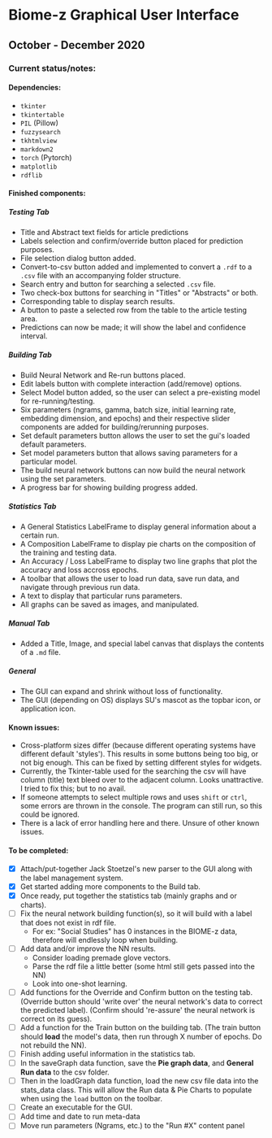 # Biome-z Graphical User Interface

## October - December 2020

### Current status/notes:

#### Dependencies:
- `tkinter`
- `tkintertable`
- `PIL` (Pillow)
- `fuzzysearch`
- `tkhtmlview`
- `markdown2`
- `torch` (Pytorch)
- `matplotlib`
- `rdflib`

#### Finished components:
##### Testing Tab
- Title and Abstract text fields for article predictions
- Labels selection and confirm/override button placed for prediction purposes.
- File selection dialog button added.
- Convert-to-csv button added and implemented to convert a `.rdf` to a `.csv` file with an accompanying folder structure.
- Search entry and button for searching a selected `.csv` file.
- Two check-box buttons for searching in "Titles" or "Abstracts" or both.
- Corresponding table to display search results.
- A button to paste a selected row from the table to the article testing area.
- Predictions can now be made; it will show the label and confidence interval.
##### Building Tab
- Build Neural Network and Re-run buttons placed.
- Edit labels button with complete interaction (add/remove) options.
- Select Model button added, so the user can select a pre-existing model for re-running/testing.
- Six parameters (ngrams, gamma, batch size, initial learning rate, embedding dimension, and epochs) and their respective slider components are added for building/rerunning purposes.
- Set default parameters button allows the user to set the gui's loaded default parameters.
- Set model parameters button that allows saving parameters for a particular model.
- The build neural network buttons can now build the neural network using the set parameters.
- A progress bar for showing building progress added.
##### Statistics Tab
- A General Statistics LabelFrame to display general information about a certain run.
- A Composition LabelFrame to display pie charts on the composition of the training and testing data.
- An Accuracy / Loss LabelFrame to display two line graphs that plot the accuracy and loss accross epochs.
- A toolbar that allows the user to load run data, save run data, and navigate through previous run data.
- A text to display that particular runs parameters.
- All graphs can be saved as images, and manipulated.
##### Manual Tab
- Added a Title, Image, and special label canvas that displays the contents of a `.md` file.
##### General
- The GUI can expand and shrink without loss of functionality.
- The GUI (depending on OS) displays SU's mascot as the topbar icon, or application icon.

#### Known issues:
- Cross-platform sizes differ (because different operating systems have different default 'styles'). This results in some buttons being too big, or not big enough. This can be fixed by setting different styles for widgets.
- Currently, the Tkinter-table used for the searching the csv will have column (title) text bleed over to the adjacent column. Looks unattractive. I tried to fix this; but to no avail.
- If someone attempts to select multiple rows and uses `shift` or `ctrl`, some errors are thrown in the console. The program can still run, so this could be ignored.
- There is a lack of error handling here and there. Unsure of other known issues.

#### To be completed:
- [X] Attach/put-together Jack Stoetzel's new parser to the GUI along with the label management system.
- [X] Get started adding more components to the Build tab.
- [X] Once ready, put together the statistics tab (mainly graphs and or charts).
- [ ] Fix the neural network building function(s), so it will build with a label that does not exist in rdf file.
  - For ex: "Social Studies" has 0 instances in the BIOME-z data, therefore will endlessly loop when building.
- [ ] Add data and/or improve the NN results.
  - Consider loading premade glove vectors.
  - Parse the rdf file a little better (some html still gets passed into the NN)
  - Look into one-shot learning.
- [ ] Add functions for the Override and Confirm button on the testing tab. (Override button should 'write over' the neural network's data to correct the predicted label). (Confirm should 're-assure' the neural network is correct on its guess).
- [ ] Add a function for the Train button on the building tab. (The train button should **load** the model's data, then run through X number of epochs. Do not rebuild the NN).
- [ ] Finish adding useful information in the statistics tab.
- [ ] In the saveGraph data function, save the **Pie graph data**, and **General Run data** to the csv folder.
- [ ] Then in the loadGraph data function, load the new csv file data into the stats_data class. This will allow the Run data & Pie Charts to populate when using the `load` button on the toolbar.
- [ ] Create an executable for the GUI.
- [ ] Add time and date to run meta-data
- [ ] Move run parameters (Ngrams, etc.) to the "Run #X" content panel
